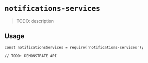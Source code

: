 # `notifications-services`

> TODO: description

## Usage

```
const notificationsServices = require('notifications-services');

// TODO: DEMONSTRATE API
```

